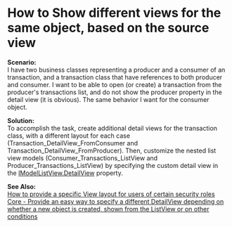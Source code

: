# How to Show different views for the same object, based on the source view


<p><strong>Scenario:</strong><br>I have two business classes representing a producer and a consumer of an transaction, and a transaction class that have references to both producer and consumer. I want to be able to open (or create) a transaction from the producer's transactions list, and do not show the producer property in the detail view (it is obvious). The same behavior I want for the consumer object.</p>
<p><strong>Solution:</strong><br>To accomplish the task, create additional detail views for the transaction class, with a different layout for each case (Transaction_DetailView_FromConsumer and Transaction_DetailView_FromProducer). Then, customize the nested list view models (Consumer_Transactions_ListView and Producer_Transactions_ListView) by specifying the custom detail view in the <a href="https://documentation.devexpress.com/eXpressAppFramework/DevExpress.ExpressApp.Model.IModelListView.DetailView.property">IModelListView.DetailView</a> property.</p>
<p><strong>See Also:<br></strong><a href="https://www.devexpress.com/Support/Center/p/E274">How to provide a specific View layout for users of certain security roles</a><br><a href="https://www.devexpress.com/Support/Center/p/S35797">Core - Provide an easy way to specify a different DetailView depending on whether a new object is created, shown from the ListView or on other conditions</a></p>

<br/>


